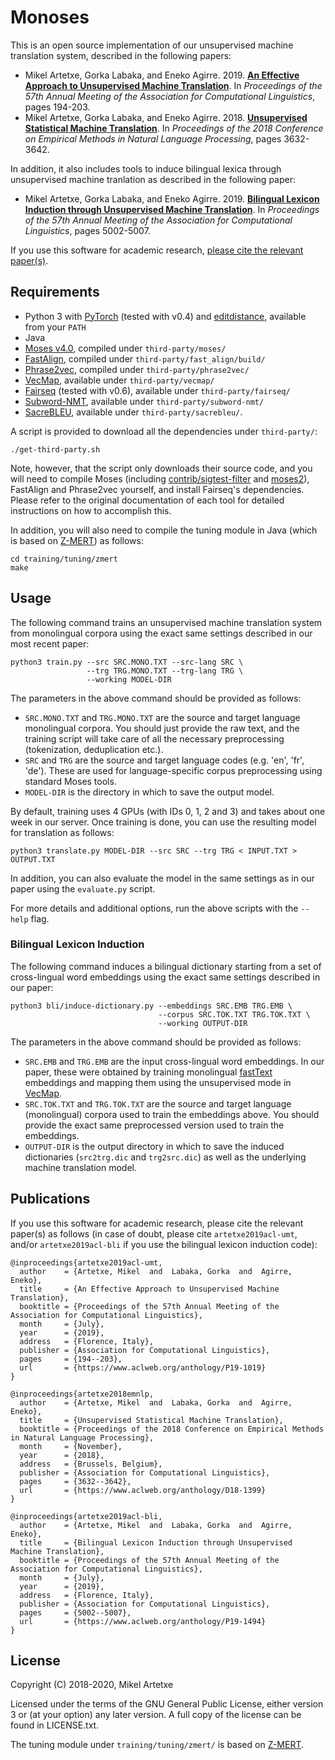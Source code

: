 Monoses
==============

This is an open source implementation of our unsupervised machine translation system, described in the following papers:
- Mikel Artetxe, Gorka Labaka, and Eneko Agirre. 2019. **[An Effective Approach to Unsupervised Machine Translation](https://www.aclweb.org/anthology/P19-1019.pdf)**. In *Proceedings of the 57th Annual Meeting of the Association for Computational Linguistics*, pages 194-203.
- Mikel Artetxe, Gorka Labaka, and Eneko Agirre. 2018. **[Unsupervised Statistical Machine Translation](https://www.aclweb.org/anthology/D18-1399.pdf)**. In *Proceedings of the 2018 Conference on Empirical Methods in Natural Language Processing*, pages 3632-3642.

In addition, it also includes tools to induce bilingual lexica through unsupervised machine tranlation as described in the following paper:
- Mikel Artetxe, Gorka Labaka, and Eneko Agirre. 2019. **[Bilingual Lexicon Induction through Unsupervised Machine Translation](https://www.aclweb.org/anthology/P19-1494.pdf)**. In *Proceedings of the 57th Annual Meeting of the Association for Computational Linguistics*, pages 5002-5007.

If you use this software for academic research, [please cite the relevant paper(s)](#publications).


Requirements
--------
- Python 3 with [PyTorch](https://pytorch.org/) (tested with v0.4) and [editdistance](https://github.com/roy-ht/editdistance), available from your `PATH`
- Java
- [Moses v4.0](http://www.statmt.org/moses/), compiled under `third-party/moses/`
- [FastAlign](https://github.com/clab/fast_align), compiled under `third-party/fast_align/build/`
- [Phrase2vec](https://github.com/artetxem/phrase2vec), compiled under `third-party/phrase2vec/`
- [VecMap](https://github.com/artetxem/vecmap), available under `third-party/vecmap/`
- [Fairseq](https://github.com/pytorch/fairseq) (tested with v0.6), available under `third-party/fairseq/`
- [Subword-NMT](https://github.com/rsennrich/subword-nmt), available under `third-party/subword-nmt/`
- [SacreBLEU](https://github.com/mjpost/sacrebleu), available under `third-party/sacrebleu/`.

A script is provided to download all the dependencies under `third-party/`:
```
./get-third-party.sh
```

Note, however, that the script only downloads their source code, and you will need to compile Moses (including [contrib/sigtest-filter](http://www.statmt.org/moses/?n=Advanced.RuleTables#ntoc5) and [moses2](http://www.statmt.org/moses/?n=Site.Moses2)), FastAlign and Phrase2vec yourself, and install Fairseq's dependencies. Please refer to the original documentation of each tool for detailed instructions on how to accomplish this.

In addition, you will also need to compile the tuning module in Java (which is based on [Z-MERT](http://cs.jhu.edu/~ozaidan/zmert/)) as follows:
```
cd training/tuning/zmert
make
```


Usage
--------

The following command trains an unsupervised machine translation system from monolingual corpora using the exact same settings described in our most recent paper:

```
python3 train.py --src SRC.MONO.TXT --src-lang SRC \
                 --trg TRG.MONO.TXT --trg-lang TRG \
                 --working MODEL-DIR
```

The parameters in the above command should be provided as follows:
- `SRC.MONO.TXT` and `TRG.MONO.TXT` are the source and target language monolingual corpora. You should just provide the raw text, and the training script will take care of all the necessary preprocessing (tokenization, deduplication etc.).
- `SRC` and `TRG` are the source and target language codes (e.g. 'en', 'fr', 'de'). These are used for language-specific corpus preprocessing using standard Moses tools.
- `MODEL-DIR` is the directory in which to save the output model.

By default, training uses 4 GPUs (with IDs 0, 1, 2 and 3) and takes about one week in our server. Once training is done, you can use the resulting model for translation as follows:

```
python3 translate.py MODEL-DIR --src SRC --trg TRG < INPUT.TXT > OUTPUT.TXT
```

In addition, you can also evaluate the model in the same settings as in our paper using the `evaluate.py` script.

For more details and additional options, run the above scripts with the `--help` flag.


### Bilingual Lexicon Induction

The following command induces a bilingual dictionary starting from a set of cross-lingual word embeddings using the exact same settings described in our paper:
```
python3 bli/induce-dictionary.py --embeddings SRC.EMB TRG.EMB \
                                 --corpus SRC.TOK.TXT TRG.TOK.TXT \
                                 --working OUTPUT-DIR
```

The parameters in the above command should be provided as follows:
- `SRC.EMB` and `TRG.EMB` are the input cross-lingual word embeddings. In our paper, these were obtained by training monolingual [fastText](https://fasttext.cc/) embeddings and mapping them using the unsupervised mode in [VecMap](https://github.com/artetxem/vecmap).
- `SRC.TOK.TXT` and `TRG.TOK.TXT` are the source and target language (monolingual) corpora used to train the embeddings above. You should provide the exact same preprocessed version used to train the embeddings.
- `OUTPUT-DIR` is the output directory in which to save the induced dictionaries (`src2trg.dic` and `trg2src.dic`) as well as the underlying machine translation model.


Publications
--------

If you use this software for academic research, please cite the relevant paper(s) as follows (in case of doubt, please cite `artetxe2019acl-umt`, and/or `artetxe2019acl-bli` if you use the bilingual lexicon induction code):
```
@inproceedings{artetxe2019acl-umt,
  author    = {Artetxe, Mikel  and  Labaka, Gorka  and  Agirre, Eneko},
  title     = {An Effective Approach to Unsupervised Machine Translation},
  booktitle = {Proceedings of the 57th Annual Meeting of the Association for Computational Linguistics},
  month     = {July},
  year      = {2019},
  address   = {Florence, Italy},
  publisher = {Association for Computational Linguistics},
  pages     = {194--203},
  url       = {https://www.aclweb.org/anthology/P19-1019}
}

@inproceedings{artetxe2018emnlp,
  author    = {Artetxe, Mikel  and  Labaka, Gorka  and  Agirre, Eneko},
  title     = {Unsupervised Statistical Machine Translation},
  booktitle = {Proceedings of the 2018 Conference on Empirical Methods in Natural Language Processing},
  month     = {November},
  year      = {2018},
  address   = {Brussels, Belgium},
  publisher = {Association for Computational Linguistics},
  pages     = {3632--3642},
  url       = {https://www.aclweb.org/anthology/D18-1399}
}

@inproceedings{artetxe2019acl-bli,
  author    = {Artetxe, Mikel  and  Labaka, Gorka  and  Agirre, Eneko},
  title     = {Bilingual Lexicon Induction through Unsupervised Machine Translation},
  booktitle = {Proceedings of the 57th Annual Meeting of the Association for Computational Linguistics},
  month     = {July},
  year      = {2019},
  address   = {Florence, Italy},
  publisher = {Association for Computational Linguistics},
  pages     = {5002--5007},
  url       = {https://www.aclweb.org/anthology/P19-1494}
}
```

License
-------

Copyright (C) 2018-2020, Mikel Artetxe

Licensed under the terms of the GNU General Public License, either version 3 or (at your option) any later version. A full copy of the license can be found in LICENSE.txt.

The tuning module under `training/tuning/zmert/` is based on [Z-MERT](http://cs.jhu.edu/~ozaidan/zmert/).